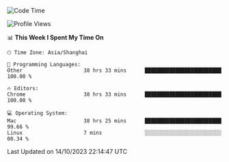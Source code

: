 <!--START_SECTION:waka-->
![Code Time](http://img.shields.io/badge/Code%20Time-1%2C395%20hrs%2027%20mins-blue)

![Profile Views](http://img.shields.io/badge/Profile%20Views-0-blue)

📊 **This Week I Spent My Time On** 

```text
🕑︎ Time Zone: Asia/Shanghai

💬 Programming Languages: 
Other                    38 hrs 33 mins      █████████████████████████   100.00 % 

🔥 Editors: 
Chrome                   38 hrs 33 mins      █████████████████████████   100.00 % 

💻 Operating System: 
Mac                      38 hrs 25 mins      █████████████████████████   99.66 % 
Linux                    7 mins              ░░░░░░░░░░░░░░░░░░░░░░░░░   00.34 % 
```


 Last Updated on 14/10/2023 22:14:47 UTC
<!--END_SECTION:waka-->